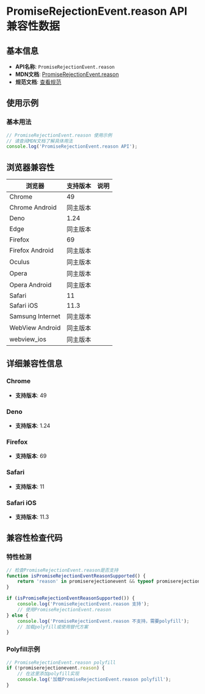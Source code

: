 # PromiseRejectionEvent.reason API 兼容性数据

## 基本信息

- **API名称**: `PromiseRejectionEvent.reason`
- **MDN文档**: [PromiseRejectionEvent.reason](https://developer.mozilla.org/docs/Web/API/PromiseRejectionEvent/reason)
- **规范文档**: [查看规范](https://html.spec.whatwg.org/multipage/webappapis.html#dom-promiserejectionevent-reason)

## 使用示例

### 基本用法

```javascript
// PromiseRejectionEvent.reason 使用示例
// 请查阅MDN文档了解具体用法
console.log('PromiseRejectionEvent.reason API');
```

## 浏览器兼容性

| 浏览器 | 支持版本 | 说明 |
|--------|----------|------|
| Chrome | 49 |  |
| Chrome Android | 同主版本 |  |
| Deno | 1.24 |  |
| Edge | 同主版本 |  |
| Firefox | 69 |  |
| Firefox Android | 同主版本 |  |
| Oculus | 同主版本 |  |
| Opera | 同主版本 |  |
| Opera Android | 同主版本 |  |
| Safari | 11 |  |
| Safari iOS | 11.3 |  |
| Samsung Internet | 同主版本 |  |
| WebView Android | 同主版本 |  |
| webview_ios | 同主版本 |  |

## 详细兼容性信息

### Chrome

- **支持版本**: 49

### Deno

- **支持版本**: 1.24

### Firefox

- **支持版本**: 69

### Safari

- **支持版本**: 11

### Safari iOS

- **支持版本**: 11.3

## 兼容性检查代码

### 特性检测

```javascript
// 检查PromiseRejectionEvent.reason是否支持
function isPromiseRejectionEventReasonSupported() {
    return 'reason' in promiserejectionevent && typeof promiserejectionevent.reason === 'function';
}

if (isPromiseRejectionEventReasonSupported()) {
    console.log('PromiseRejectionEvent.reason 支持');
    // 使用PromiseRejectionEvent.reason
} else {
    console.log('PromiseRejectionEvent.reason 不支持，需要polyfill');
    // 加载polyfill或使用替代方案
}
```

### Polyfill示例

```javascript
// PromiseRejectionEvent.reason polyfill
if (!promiserejectionevent.reason) {
    // 在这里添加polyfill实现
    console.log('加载PromiseRejectionEvent.reason polyfill');
}
```

